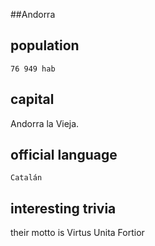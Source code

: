 ##Andorra
## population
	76 949 hab

## capital
 Andorra la Vieja.
 
## official language
	Catalán

## interesting trivia
 their motto is Virtus Unita Fortior


